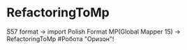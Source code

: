 # RefactoringToMp
S57 format -> import Polish Format MP(Global Mapper 15) -> RefactoringToMp
#Робота "Оризон"!
